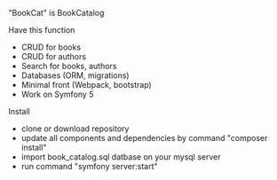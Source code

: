 "BookCat" is BookCatalog<br>

Have this function
- CRUD for books
- CRUD for authors
- Search for books, authors
- Databases (ORM, migrations)
- Minimal front (Webpack, bootstrap)
- Work on Symfony 5

Install 
- clone or download repository
- update all components and dependencies by command "composer install"
- import book_catalog.sql datbase on your mysql server 
- run command "symfony server:start"
